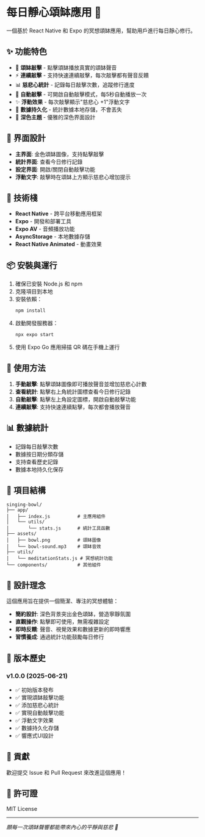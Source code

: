 # 每日靜心頌缽應用 🎌

一個基於 React Native 和 Expo 的冥想頌缽應用，幫助用戶進行每日靜心修行。

## ✨ 功能特色

- 🎵 **頌缽敲擊** - 點擊頌缽播放真實的頌缽聲音
- ⚡ **連續敲擊** - 支持快速連續敲擊，每次敲擊都有聲音反饋
- 📊 **慈悲心統計** - 記錄每日敲擊次數，追蹤修行進度
- 🤖 **自動敲擊** - 可開啟自動敲擊模式，每5秒自動播放一次
- ✨ **浮動效果** - 每次敲擊顯示"慈悲心 +1"浮動文字
- 💾 **數據持久化** - 統計數據本地存儲，不會丟失
- 🌙 **深色主題** - 優雅的深色界面設計

## 📱 界面設計

- **主界面**: 金色頌缽圖像，支持點擊敲擊
- **統計界面**: 查看今日修行記錄
- **設定界面**: 開啟/關閉自動敲擊功能
- **浮動文字**: 敲擊時在頌缽上方顯示慈悲心增加提示

## 🚀 技術棧

- **React Native** - 跨平台移動應用框架
- **Expo** - 開發和部署工具
- **Expo AV** - 音頻播放功能
- **AsyncStorage** - 本地數據存儲
- **React Native Animated** - 動畫效果

## 📦 安裝與運行

1. 確保已安裝 Node.js 和 npm
2. 克隆項目到本地
3. 安裝依賴：
   ```bash
   npm install
   ```
4. 啟動開發服務器：
   ```bash
   npx expo start
   ```
5. 使用 Expo Go 應用掃描 QR 碼在手機上運行

## 🎯 使用方法

1. **手動敲擊**: 點擊頌缽圖像即可播放聲音並增加慈悲心計數
2. **查看統計**: 點擊右上角統計圖標查看今日修行記錄
3. **自動敲擊**: 點擊左上角設定圖標，開啟自動敲擊功能
4. **連續敲擊**: 支持快速連續點擊，每次都會播放聲音

## 📊 數據統計

- 記錄每日敲擊次數
- 數據按日期分類存儲
- 支持查看歷史記錄
- 數據本地持久化保存

## 🔧 項目結構

```
singing-bowl/
├── app/
│   ├── index.js          # 主應用組件
│   └── utils/
│       └── stats.js      # 統計工具函數
├── assets/
│   ├── bowl.png          # 頌缽圖像
│   └── bowl-sound.mp3    # 頌缽音效
├── utils/
│   └── meditationStats.js # 冥想統計功能
└── components/           # 其他組件
```

## 🎨 設計理念

這個應用旨在提供一個簡潔、專注的冥想體驗：

- **簡約設計**: 深色背景突出金色頌缽，營造寧靜氛圍
- **直觀操作**: 點擊即可使用，無需複雜設定
- **即時反饋**: 聲音、視覺效果和數據更新的即時響應
- **習慣養成**: 通過統計功能鼓勵每日修行

## 📝 版本歷史

### v1.0.0 (2025-06-21)
- ✅ 初始版本發布
- ✅ 實現頌缽敲擊功能
- ✅ 添加慈悲心統計
- ✅ 實現自動敲擊功能
- ✅ 浮動文字效果
- ✅ 數據持久化存儲
- ✅ 響應式UI設計

## 🤝 貢獻

歡迎提交 Issue 和 Pull Request 來改進這個應用！

## 📄 許可證

MIT License

---

*願每一次頌缽聲響都能帶來內心的平靜與慈悲 🙏*
